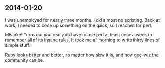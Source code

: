 2014-01-20
----------

I was unemployed for nearly three months. 
I did almost no scripting. 
Back at work, I needed to code up something on the quick,
so I reached for perl.

Mistake!
Turns out you really do have to use perl at least once a week
to remember all of its insane rules. 
It took me all morning to write thirty lines of simple stuff.

Ruby looks better and better, 
no matter how slow it is,
and how gee-wiz the community can be.

